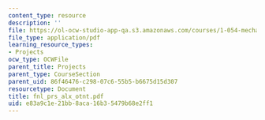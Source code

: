 ```yaml
---
content_type: resource
description: ''
file: https://ol-ocw-studio-app-qa.s3.amazonaws.com/courses/1-054-mechanics-and-design-of-concrete-structures-spring-2004/e83a9c1e21bb8aca16b35479b68e2ff1_fnl_prs_alx_otnt.pdf
file_type: application/pdf
learning_resource_types:
- Projects
ocw_type: OCWFile
parent_title: Projects
parent_type: CourseSection
parent_uid: 86f46476-c298-07c6-55b5-b6675d15d307
resourcetype: Document
title: fnl_prs_alx_otnt.pdf
uid: e83a9c1e-21bb-8aca-16b3-5479b68e2ff1
---
```

